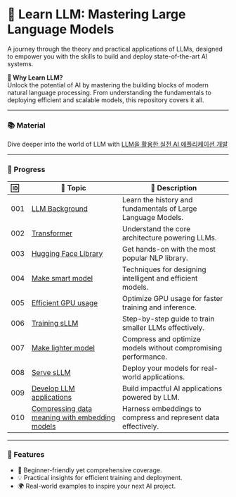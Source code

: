 # 🌟 Learn LLM: Mastering Large Language Models

A journey through the theory and practical applications of LLMs, designed to empower you with the skills to build and deploy state-of-the-art AI systems.

**🚀 Why Learn LLM?**  
Unlock the potential of AI by mastering the building blocks of modern natural language processing. From understanding the fundamentals to deploying efficient and scalable models, this repository covers it all.

---

### 📚 Material
Dive deeper into the world of LLM with [LLM을 활용한 실전 AI 애플리케이션 개발](https://github.com/onlybooks/llm/tree/main)

---

### 📖 Progress
| 🆔 | 📂 Topic | 📑 Description |
| :--- | ---- | ---- |
| 001    | [LLM Background](https://github.com/JYKai/LLM-usage/tree/main/001_LLM-background)                    | Learn the history and fundamentals of Large Language Models. |
| 002    | [Transformer](https://github.com/JYKai/LLM-usage/tree/main/002_Transformer)                              | Understand the core architecture powering LLMs. |
| 003    | [Hugging Face Library](https://github.com/JYKai/LLM-usage/tree/main/003_hugging-face-library)            | Get hands-on with the most popular NLP library. |
| 004    | [Make smart model](https://github.com/JYKai/LLM-usage/tree/main/004_make-smart-model)                    | Techniques for designing intelligent and efficient models. |
| 005    | [Efficient GPU usage](https://github.com/JYKai/LLM-usage/tree/main/005_efficient-learning-gpu)           | Optimize GPU usage for faster training and inference. |
| 006    | [Training sLLM](https://github.com/JYKai/LLM-usage/tree/main/006_train-sLLM)                             | Step-by-step guide to train smaller LLMs effectively. |
| 007    | [Make lighter model](https://github.com/JYKai/LLM-usage/tree/main/007_make-lighter-model)                | Compress and optimize models without compromising performance. |
| 008    | [Serve sLLM](https://github.com/JYKai/LLM-usage/tree/main/008_serve-sLLM)                                | Deploy your models for real-world applications. |
| 009    | [Develop LLM applications](https://github.com/JYKai/LLM-usage/tree/main/009_develop-LLM-application)     | Build impactful AI applications powered by LLM. |
| 010    | [Compressing data meaning with embedding models](https://github.com/JYKai/LLM-usage/tree/main/010_data-embedding)     | Harness embeddings to compress and represent data effectively. |

---

### 🌟 Features
- 📖 Beginner-friendly yet comprehensive coverage.
- 💡 Practical insights for efficient training and deployment.
- 🌍 Real-world examples to inspire your next AI project.